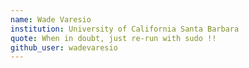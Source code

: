 ```yaml
---
name: Wade Varesio
institution: University of California Santa Barbara
quote: When in doubt, just re-run with sudo !!
github_user: wadevaresio
---
```

